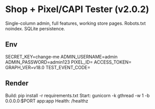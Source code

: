 
# Shop + Pixel/CAPI Tester (v2.0.2)

Single-column admin, full features, working store pages. Robots.txt noindex. SQLite persistence.

## Env
SECRET_KEY=change-me
ADMIN_USERNAME=admin
ADMIN_PASSWORD=admin123
PIXEL_ID=
ACCESS_TOKEN=
GRAPH_VER=v18.0
TEST_EVENT_CODE=

## Render
Build: pip install -r requirements.txt
Start: gunicorn -k gthread -w 1 -b 0.0.0.0:$PORT app:app
Health: /healthz
